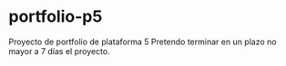 # portfolio-p5
Proyecto de portfolio de plataforma 5
Pretendo terminar en un plazo no mayor a 7 días el proyecto.